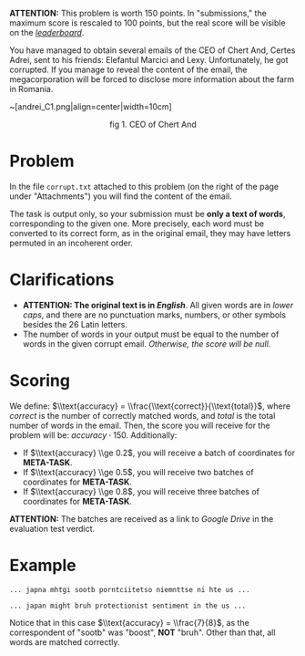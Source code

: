 
**ATTENTION:** This problem is worth $150$ points. In "submissions," the maximum score is rescaled to $100$ points, but the real score will be visible on the *[leaderboard](https://kilonova.ro/contests/179/leaderboard)*.

You have managed to obtain several emails of the CEO of Chert And, Certes Adrei, sent to his friends: Elefantul Marcici and Lexy. Unfortunately, he got corrupted. If you manage to reveal the content of the email, the megacorporation will be forced to disclose more information about the farm in Romania.

~[andrei_C1.png|align=center|width=10cm]

$$
\text{fig 1. CEO of Chert And}
$$

# Problem

In the file `corrupt.txt` attached to this problem (on the right of the page under "Attachments") you will find the content of the email.

The task is output only, so your submission must be **only a text of words**, corresponding to the given one. More precisely, each word must be converted to its correct form, as in the original email, they may have letters permuted in an incoherent order.

# Clarifications

- **ATTENTION: The original text is in *English***. All given words are in *lower caps*, and there are no punctuation marks, numbers, or other symbols besides the $26$ Latin letters.
- The number of words in your output must be equal to the number of words in the given corrupt email. *Otherwise, the score will be null.*

# Scoring

We define: $\\text{accuracy} = \\frac{\\text{correct}}{\\text{total}}$, where $correct$ is the number of correctly matched words, and $total$ is the total number of words in the email.
Then, the score you will receive for the problem will be: $accuracy \cdot 150$. Additionally:

- If $\\text{accuracy} \\ge 0.2$, you will receive a batch of coordinates for **META-TASK**.
- If $\\text{accuracy} \\ge 0.5$, you will receive two batches of coordinates for **META-TASK**.
- If $\\text{accuracy} \\ge 0.8$, you will receive three batches of coordinates for **META-TASK**.

**ATTENTION:** The batches are received as a link to *Google Drive* in the evaluation test verdict.

# Example

```
... japna mhtgi sootb porntciitetso niemnttse ni hte us ...
```
```
... japan might bruh protectionist sentiment in the us ...
```

Notice that in this case $\\text{accuracy} = \\frac{7}{8}$, as the correspondent of "sootb" was "boost", **NOT** "bruh". Other than that, all words are matched correctly.
```
